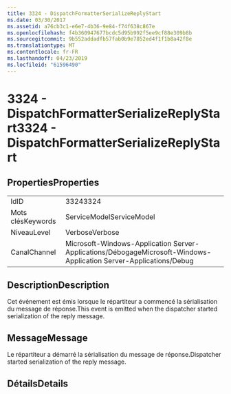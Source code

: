 ```yaml
---
title: 3324 - DispatchFormatterSerializeReplyStart
ms.date: 03/30/2017
ms.assetid: a76cb3c1-e6e7-4b36-9e84-f74f638c867e
ms.openlocfilehash: f4b360947677bcdc5d95b992f5ee9cf88e309b8b
ms.sourcegitcommit: 9b552addadfb57fab0b9e7852ed4f1f1b8a42f8e
ms.translationtype: MT
ms.contentlocale: fr-FR
ms.lasthandoff: 04/23/2019
ms.locfileid: "61596490"
---
```

# <a name="3324---dispatchformatterserializereplystart"></a><span data-ttu-id="9e698-102">3324 - DispatchFormatterSerializeReplyStart</span><span class="sxs-lookup"><span data-stu-id="9e698-102">3324 - DispatchFormatterSerializeReplyStart</span></span>
## <a name="properties"></a><span data-ttu-id="9e698-103">Properties</span><span class="sxs-lookup"><span data-stu-id="9e698-103">Properties</span></span>  
  
|||  
|-|-|  
|<span data-ttu-id="9e698-104">Id</span><span class="sxs-lookup"><span data-stu-id="9e698-104">ID</span></span>|<span data-ttu-id="9e698-105">3324</span><span class="sxs-lookup"><span data-stu-id="9e698-105">3324</span></span>|  
|<span data-ttu-id="9e698-106">Mots clés</span><span class="sxs-lookup"><span data-stu-id="9e698-106">Keywords</span></span>|<span data-ttu-id="9e698-107">ServiceModel</span><span class="sxs-lookup"><span data-stu-id="9e698-107">ServiceModel</span></span>|  
|<span data-ttu-id="9e698-108">Niveau</span><span class="sxs-lookup"><span data-stu-id="9e698-108">Level</span></span>|<span data-ttu-id="9e698-109">Verbose</span><span class="sxs-lookup"><span data-stu-id="9e698-109">Verbose</span></span>|  
|<span data-ttu-id="9e698-110">Canal</span><span class="sxs-lookup"><span data-stu-id="9e698-110">Channel</span></span>|<span data-ttu-id="9e698-111">Microsoft-Windows-Application Server-Applications/Débogage</span><span class="sxs-lookup"><span data-stu-id="9e698-111">Microsoft-Windows-Application Server-Applications/Debug</span></span>|  
  
## <a name="description"></a><span data-ttu-id="9e698-112">Description</span><span class="sxs-lookup"><span data-stu-id="9e698-112">Description</span></span>  
 <span data-ttu-id="9e698-113">Cet événement est émis lorsque le répartiteur a commencé la sérialisation du message de réponse.</span><span class="sxs-lookup"><span data-stu-id="9e698-113">This event is emitted when the dispatcher started serialization of the reply message.</span></span>  
  
## <a name="message"></a><span data-ttu-id="9e698-114">Message</span><span class="sxs-lookup"><span data-stu-id="9e698-114">Message</span></span>  
 <span data-ttu-id="9e698-115">Le répartiteur a démarré la sérialisation du message de réponse.</span><span class="sxs-lookup"><span data-stu-id="9e698-115">Dispatcher started serialization of the reply message.</span></span>  
  
## <a name="details"></a><span data-ttu-id="9e698-116">Détails</span><span class="sxs-lookup"><span data-stu-id="9e698-116">Details</span></span>
